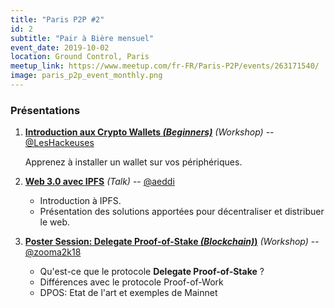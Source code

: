 ```yaml
---
title: "Paris P2P #2"
id: 2
subtitle: "Pair à Bière mensuel"
event_date: 2019-10-02
location: Ground Control, Paris
meetup_link: https://www.meetup.com/fr-FR/Paris-P2P/events/263171540/
image: paris_p2p_event_monthly.png
---
```


### <i class="far fa-presentation"></i> Présentations

1. **[Introduction aux Crypto Wallets _(Beginners)_](https://github.com/francep2p/community/issues/24)** _(Workshop)_ -- [@LesHackeuses](https://leshackeuses.fr/)

    Apprenez à installer un wallet sur vos périphériques.

2. **[Web 3.0 avec IPFS](https://github.com/francep2p/community/issues/21)** _(Talk)_ -- [@aeddi](https://github.com/aeddi)

    * Introduction à IPFS.
    * Présentation des solutions apportées pour décentraliser et distribuer le web.

3. **[Poster Session: Delegate Proof-of-Stake _(Blockchain)_)](https://github.com/francep2p/community/issues/31)** _(Workshop)_ -- [@zooma2k18](https://github.com/zooma2k18)

    * Qu'est-ce que le protocole **Delegate Proof-of-Stake** ?
    * Différences avec le protocole Proof-of-Work
    * DPOS: Etat de l'art et exemples de Mainnet
